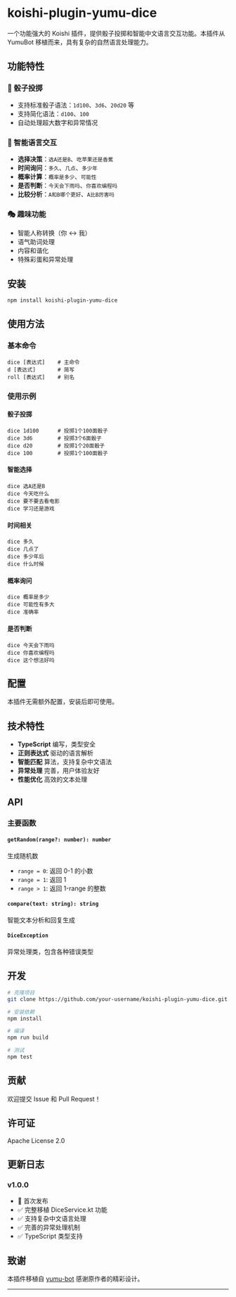 # koishi-plugin-yumu-dice

一个功能强大的 Koishi 插件，提供骰子投掷和智能中文语言交互功能。本插件从 YumuBot 移植而来，具有复杂的自然语言处理能力。

## 功能特性

### 🎲 骰子投掷
- 支持标准骰子语法：`1d100`、`3d6`、`20d20` 等
- 支持简化语法：`d100`、`100`
- 自动处理超大数字和异常情况

### 🤖 智能语言交互
- **选择决策**：`选A还是B`、`吃苹果还是香蕉`
- **时间询问**：`多久`、`几点`、`多少年`
- **概率计算**：`概率是多少`、`可能性`
- **是否判断**：`今天会下雨吗`、`你喜欢编程吗`
- **比较分析**：`A和B哪个更好`、`A比B厉害吗`

### 🎭 趣味功能
- 智能人称转换（你 ↔ 我）
- 语气助词处理
- 内容和谐化
- 特殊彩蛋和异常处理

## 安装

```bash
npm install koishi-plugin-yumu-dice
```

## 使用方法

### 基本命令

```
dice [表达式]    # 主命令
d [表达式]       # 简写
roll [表达式]    # 别名
```

### 使用示例

#### 骰子投掷
```
dice 1d100      # 投掷1个100面骰子
dice 3d6        # 投掷3个6面骰子
dice d20        # 投掷1个20面骰子
dice 100        # 投掷1个100面骰子
```

#### 智能选择
```
dice 选A还是B
dice 今天吃什么
dice 要不要去看电影
dice 学习还是游戏
```

#### 时间相关
```
dice 多久
dice 几点了
dice 多少年后
dice 什么时候
```

#### 概率询问
```
dice 概率是多少
dice 可能性有多大
dice 准确率
```

#### 是否判断
```
dice 今天会下雨吗
dice 你喜欢编程吗
dice 这个想法好吗
```

## 配置

本插件无需额外配置，安装后即可使用。

## 技术特性

- **TypeScript** 编写，类型安全
- **正则表达式** 驱动的语言解析
- **智能匹配** 算法，支持复杂中文语法
- **异常处理** 完善，用户体验友好
- **性能优化** 高效的文本处理

## API

### 主要函数

#### `getRandom(range?: number): number`
生成随机数
- `range = 0`: 返回 0-1 的小数
- `range = 1`: 返回 1
- `range > 1`: 返回 1-range 的整数

#### `compare(text: string): string`
智能文本分析和回复生成

#### `DiceException`
异常处理类，包含各种错误类型

## 开发

```bash
# 克隆项目
git clone https://github.com/your-username/koishi-plugin-yumu-dice.git

# 安装依赖
npm install

# 编译
npm run build

# 测试
npm test
```

## 贡献

欢迎提交 Issue 和 Pull Request！

## 许可证

Apache License 2.0

## 更新日志

### v1.0.0
- 🎉 首次发布
- ✅ 完整移植 DiceService.kt 功能
- ✅ 支持复杂中文语言处理
- ✅ 完善的异常处理机制
- ✅ TypeScript 类型支持

## 致谢

本插件移植自 [yumu-bot](https://github.com/yumu-bot/yumu-bot) 感谢原作者的精彩设计。

---
